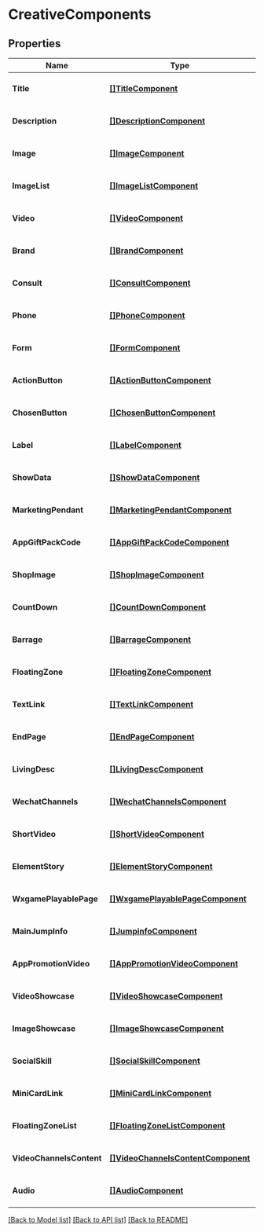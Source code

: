 # CreativeComponents

## Properties
Name | Type | Description | Notes
------------ | ------------- | ------------- | -------------
**Title** | [**[]TitleComponent**](title_component.md) |  | [optional] [default to null]
**Description** | [**[]DescriptionComponent**](description_component.md) |  | [optional] [default to null]
**Image** | [**[]ImageComponent**](image_component.md) |  | [optional] [default to null]
**ImageList** | [**[]ImageListComponent**](image_list_component.md) |  | [optional] [default to null]
**Video** | [**[]VideoComponent**](video_component.md) |  | [optional] [default to null]
**Brand** | [**[]BrandComponent**](brand_component.md) |  | [optional] [default to null]
**Consult** | [**[]ConsultComponent**](consult_component.md) |  | [optional] [default to null]
**Phone** | [**[]PhoneComponent**](phone_component.md) |  | [optional] [default to null]
**Form** | [**[]FormComponent**](form_component.md) |  | [optional] [default to null]
**ActionButton** | [**[]ActionButtonComponent**](action_button_component.md) |  | [optional] [default to null]
**ChosenButton** | [**[]ChosenButtonComponent**](chosen_button_component.md) |  | [optional] [default to null]
**Label** | [**[]LabelComponent**](label_component.md) |  | [optional] [default to null]
**ShowData** | [**[]ShowDataComponent**](show_data_component.md) |  | [optional] [default to null]
**MarketingPendant** | [**[]MarketingPendantComponent**](marketing_pendant_component.md) |  | [optional] [default to null]
**AppGiftPackCode** | [**[]AppGiftPackCodeComponent**](app_gift_pack_code_component.md) |  | [optional] [default to null]
**ShopImage** | [**[]ShopImageComponent**](shop_image_component.md) |  | [optional] [default to null]
**CountDown** | [**[]CountDownComponent**](count_down_component.md) |  | [optional] [default to null]
**Barrage** | [**[]BarrageComponent**](barrage_component.md) |  | [optional] [default to null]
**FloatingZone** | [**[]FloatingZoneComponent**](floating_zone_component.md) |  | [optional] [default to null]
**TextLink** | [**[]TextLinkComponent**](text_link_component.md) |  | [optional] [default to null]
**EndPage** | [**[]EndPageComponent**](end_page_component.md) |  | [optional] [default to null]
**LivingDesc** | [**[]LivingDescComponent**](living_desc_component.md) |  | [optional] [default to null]
**WechatChannels** | [**[]WechatChannelsComponent**](wechat_channels_component.md) |  | [optional] [default to null]
**ShortVideo** | [**[]ShortVideoComponent**](short_video_component.md) |  | [optional] [default to null]
**ElementStory** | [**[]ElementStoryComponent**](element_story_component.md) |  | [optional] [default to null]
**WxgamePlayablePage** | [**[]WxgamePlayablePageComponent**](wxgame_playable_page_component.md) |  | [optional] [default to null]
**MainJumpInfo** | [**[]JumpinfoComponent**](jumpinfo_component.md) |  | [optional] [default to null]
**AppPromotionVideo** | [**[]AppPromotionVideoComponent**](app_promotion_video_component.md) |  | [optional] [default to null]
**VideoShowcase** | [**[]VideoShowcaseComponent**](video_showcase_component.md) |  | [optional] [default to null]
**ImageShowcase** | [**[]ImageShowcaseComponent**](image_showcase_component.md) |  | [optional] [default to null]
**SocialSkill** | [**[]SocialSkillComponent**](social_skill_component.md) |  | [optional] [default to null]
**MiniCardLink** | [**[]MiniCardLinkComponent**](mini_card_link_component.md) |  | [optional] [default to null]
**FloatingZoneList** | [**[]FloatingZoneListComponent**](floating_zone_list_component.md) |  | [optional] [default to null]
**VideoChannelsContent** | [**[]VideoChannelsContentComponent**](video_channels_content_component.md) |  | [optional] [default to null]
**Audio** | [**[]AudioComponent**](audio_component.md) |  | [optional] [default to null]

[[Back to Model list]](../README.md#documentation-for-models) [[Back to API list]](../README.md#documentation-for-api-endpoints) [[Back to README]](../README.md)


